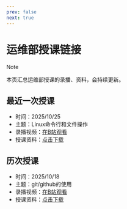 ```yaml
---
prev: false
next: true
---
```


# 运维部授课链接

> [!NOTE]
> 本页汇总运维部授课的录播、资料，会持续更新。

## 最近一次授课

- 时间：2025/10/25
- 主题：Linux命令行和文件操作
- 录播视频：<a class="link-button" href="https://www.bilibili.com/video/BV1FYsAzREZZ/" target="_blank" rel="noopener noreferrer" aria-label="在B站观看录播">在B站观看</a>
- 授课资料：<a class="link-button" href="https://yuna2017.lanzout.com/ik3JV38rz44h" target="_blank" rel="noopener noreferrer">点击下载</a>

## 历次授课

- 时间：2025/10/18
- 主题：git/github的使用
- 录播视频：<a class="link-button" href="https://www.bilibili.com/video/BV1FYsAzREZZ/" target="_blank" rel="noopener noreferrer" aria-label="在B站观看录播">在B站观看</a>
- 授课资料：<a class="link-button" href="https://yuna2017.lanzout.com/ik3JV38rz44h" target="_blank" rel="noopener noreferrer">点击下载</a>
